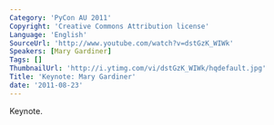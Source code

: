 ```yaml
---
Category: 'PyCon AU 2011'
Copyright: 'Creative Commons Attribution license'
Language: 'English'
SourceUrl: 'http://www.youtube.com/watch?v=dstGzK_WIWk'
Speakers: [Mary Gardiner]
Tags: []
ThumbnailUrl: 'http://i.ytimg.com/vi/dstGzK_WIWk/hqdefault.jpg'
Title: 'Keynote: Mary Gardiner'
date: '2011-08-23'
---
```

Keynote.
